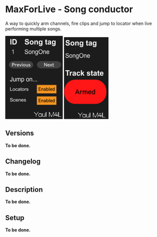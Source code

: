 # MaxForLive - Song conductor
A way to quickly arm channels, fire clips and jump to locator when live performing multiple songs.

![Song conductor GUI](resources/ConductorGUI.png) ![Song conductor follower GUI](resources/FollowerGUI.png)

## Versions
**To be done.**

## Changelog
**To be done.**

## Description
**To be done.**

## Setup
**To be done.**